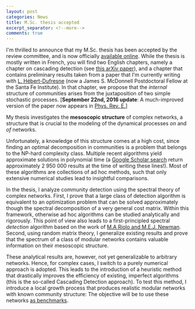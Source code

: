 ```yaml
---
layout: post
categories: News
title: M.Sc. thesis accepted
excerpt_separator: <!--more-->
comments: true
---
```

I'm thrilled to announce that my M.Sc. thesis has been accepted by the review committee, and is now officially [available online](http://www.dynamica.phy.ulaval.ca/fileadmin/theses/young14_master.pdf). While the thesis is mostly written in French, you will find two English chapters, namely a chapter on cascading detection (see [this arXiv paper](http://arxiv.org/abs/1211.1364)), and a chapter that contains preliminary results taken from a paper that I'm currently writing with [L. Hébert-Dufresne](http://laurenthebertdufresne.github.io/) (now a James S. McDonnell Postdoctoral Fellow at the Santa Fe Institute). In that chapter, we propose that the _internal_ structure of communities arises from the juxtaposition of two simple stochastic processes.
[**September 22nd, 2016 update**: A much-improved version of the paper now appears in [Phys. Rev. E.](http://dx.doi.org/10.1103/physreve.94.022317)]
<!--more-->

My thesis investigates the **mesoscopic structure** of complex networks, a structure that is crucial to the modeling of the dynamical processes _on_ and _of_ networks.

Unfortunately, a knowledge of this structure comes at a high cost, since finding an optimal decomposition in communities is a problem that belongs to the NP-hard complexity class.
Multiple recent algorithms yield approximate solutions in polynomial time (a [Google Scholar search](http://scholar.google.ca/scholar?hl=fr&q=community+detection&btnG=&lr=) return approximately 2 950 000 results at the time of writing these lines!).
Most of these algorithms are collections of ad hoc methods, such that only extensive numerical studies lead to insightful comparisons.

In the thesis, I analyze community detection using the spectral theory of complex networks.
First, I prove that a large class of detection algorithm is equivalent to an optimization problem that can be solved approximately though the spectral decomposition of a very general cost matrix.
Within this framework, otherwise ad hoc algorithms can be studied analytically and rigorously.
This point of view also leads to a first-principled spectral _detection_ algorithm based on the work of [M.A Riolo and M.E.J. Newman](http://arxiv.org/abs/1209.5969).
Second, using random matrix theory, I generalize existing results and prove that the spectrum of a class of modular networks contains valuable information on their mesoscopic structure.

These analytical results are, however, not yet generalizable to arbitrary networks. Hence, for complex cases, I switch to a purely numerical approach is adopted. This leads to the introduction of a heuristic method that drastically improves the efficiency of existing, imperfect algorithms (this is the so-called Cascading Detection approach).
To test this method, I introduce a local growth process that produces realistic modular networks with known community structure: The objective will be to use these networks [as benchmarks](http://www.spa-networks.org/).